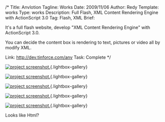 /*
Title: Anvlotion 
Tagline: Works
Date: 2009/11/06
Author: Redy
Template: works
Type: works
Description: Full Flash, XML Content Rendering Engine with ActionScript 3.0
Tag: Flash, XML
Brief: <p>It's a full flash website, develop "XML Content Rendering Engine" with ActionScript 3.0.</p><p>You can decide the content box is rendering to text, pictures or video all by modify XML.</p>
Link: http://dev.tinforce.com/anv
Task: Complete
*/

[1]: %image_url%/works/anv/anv_1_s.jpg  "anv"
[2]: %image_url%/works/anv/anv_2_s.jpg  "anv"
[3]: %image_url%/works/anv/anv_3_s.jpg  "anv"
[4]: %image_url%/works/anv/anv_4_s.jpg  "anv"
[5]: %image_url%/works/anv/anv_5_s.jpg  "anv"


[![project screenshot.][1]](%image_url%/works/anv/anv_1.jpg "screenshot"){.lightbox-gallery}

[![project screenshot.][2]](%image_url%/works/anv/anv_2.jpg "screenshot."){.lightbox-gallery}

[![project screenshot.][3]](%image_url%/works/anv/anv_3.jpg "screenshot"){.lightbox-gallery}

[![project screenshot.][4]](%image_url%/works/anv/anv_4.jpg "screenshot"){.lightbox-gallery}

[![project screenshot.][5]](%image_url%/works/anv/anv_5.jpg "screenshot"){.lightbox-gallery}

Looks like Html?

